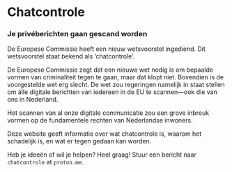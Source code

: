 # Chatcontrole

### Je privéberichten gaan gescand worden

De Europese Commissie heeft een nieuw wetsvoorstel ingediend. Dit wetsvoorstel staat bekend als ‘chatcontrole’.

De Europese Commissie zegt dat een nieuwe wet nodig is om bepaalde vormen van criminaliteit tegen te gaan, maar dat klopt niet. Bovendien is de voorgestelde wet erg slecht. De wet zou regeringen namelijk in staat stellen om álle digitale berichten van iedereen in de EU te scannen—ook die van ons in Nederland.

Het scannen van al onze digitale communicatie zou een grove inbreuk vormen op de fundamentele rechten van Nederlandse inwoners.

Deze website geeft informatie over wat chatcontrole is, waarom het schadelijk is, en wat er tegen gedaan kan worden.

Heb je ideeën of wil je helpen? Heel graag! Stuur een bericht naar `chatcontrole` at `proton.me`.
